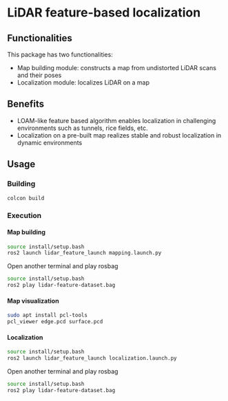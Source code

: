 LiDAR feature-based localization
================================

## Functionalities

This package has two functionalities:

* Map building module: constructs a map from undistorted LiDAR scans and their poses
* Localization module: localizes LiDAR on a map

## Benefits

* LOAM-like feature based algorithm enables localization in challenging environments such as tunnels, rice fields, etc.
* Localization on a pre-built map realizes stable and robust localization in dynamic environments

## Usage

### Building

```bash
colcon build
```

### Execution


#### Map building

```bash
source install/setup.bash
ros2 launch lidar_feature_launch mapping.launch.py
```

Open another terminal and play rosbag

```bash
source install/setup.bash
ros2 play lidar-feature-dataset.bag
```

#### Map visualization

```bash
sudo apt install pcl-tools
pcl_viewer edge.pcd surface.pcd
```

#### Localization

```bash
source install/setup.bash
ros2 launch lidar_feature_launch localization.launch.py
```

Open another terminal and play rosbag

```bash
source install/setup.bash
ros2 play lidar-feature-dataset.bag
```
